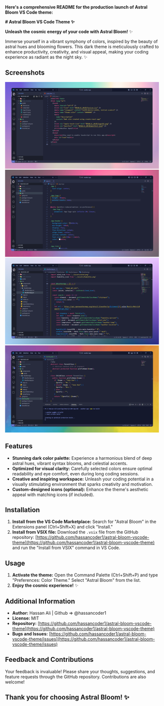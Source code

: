  **Here's a comprehensive README for the production launch of Astral Bloom VS Code theme:**

**# Astral Bloom VS Code Theme ✨**

**Unleash the cosmic energy of your code with Astral Bloom!** ✨


Immerse yourself in a vibrant symphony of colors, inspired by the beauty of astral hues and blooming flowers. This dark theme is meticulously crafted to enhance productivity, creativity, and visual appeal, making your coding experience as radiant as the night sky. ✨

## Screenshots

![**HTML syntax highlight**](https://github.com/hassancoder1/astral-bloom-vscode-theme/raw/HEAD/images/astral-bloom-editing-html.png)
![**CSS syntax highlight**](https://github.com/hassancoder1/astral-bloom-vscode-theme/raw/HEAD/images/astral-bloom-editing-css.png)
![**JavaScript syntax highlight**](https://github.com/hassancoder1/astral-bloom-vscode-theme/raw/HEAD/images/astral-bloom-editing-js.png)
![**PHP syntax highlight with opened terminal**](https://github.com/hassancoder1/astral-bloom-vscode-theme/raw/HEAD/images/astral-bloom-editing-php-with-terminal.png)


## Features

- **Stunning dark color palette:** Experience a harmonious blend of deep astral hues, vibrant syntax blooms, and celestial accents.
- **Optimized for visual clarity:** Carefully selected colors ensure optimal readability and eye comfort, even during long coding sessions.
- **Creative and inspiring workspace:** Unleash your coding potential in a visually stimulating environment that sparks creativity and motivation.
- **Custom-designed icons (optional):** Enhance the theme's aesthetic appeal with matching icons (if included).

## Installation

1. **Install from the VS Code Marketplace:** Search for "Astral Bloom" in the Extensions panel (Ctrl+Shift+X) and click "Install."
2. **Install from VSIX file:** Download the `.vsix` file from the GitHub repository: [https://github.com/hassancoder1/astral-bloom-vscode-theme](https://github.com/hassancoder1/astral-bloom-vscode-theme) and run the "Install from VSIX" command in VS Code.

## Usage

1. **Activate the theme:** Open the Command Palette (Ctrl+Shift+P) and type "Preferences: Color Theme." Select "Astral Bloom" from the list.
2. **Enjoy the cosmic experience!** ✨

## Additional Information

- **Author:** Hassan Ali | Github => @hassancoder1
- **License:** MIT
- **Repository:** [https://github.com/hassancoder1/astral-bloom-vscode-theme](https://github.com/hassancoder1/astral-bloom-vscode-theme)
- **Bugs and Issues:** [https://github.com/hassancoder1/astral-bloom-vscode-theme/issues](https://github.com/hassancoder1/astral-bloom-vscode-theme/issues)

## Feedback and Contributions

Your feedback is invaluable! Please share your thoughts, suggestions, and feature requests through the GitHub repository. Contributions are also welcome!

## Thank you for choosing Astral Bloom! ✨
